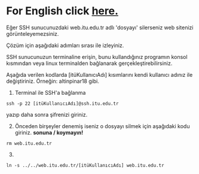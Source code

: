 # For English click [here.](README.en.md)

Eğer SSH sunucunuzdaki web.itu.edu.tr adlı 'dosyayı' silerseniz web sitenizi görünteleyemezsiniz.

Çözüm için aşağıdaki adımları sırası ile izleyiniz.

SSH sunucunuzun terminaline erişin, bunu kullandığınız programın konsol kısmından veya linux terminalden bağlanarak gerçekleştirebilirsiniz.

Aşağıda verilen kodlarda [itüKullanıcıAdı] kısımlarını kendi kullanıcı adınız ile değiştiriniz. Örneğin: altinpinar18 gibi.

1. Terminal ile SSH'a bağlanma
```shell
ssh -p 22 [itüKullanıcıAdı]@ssh.itu.edu.tr
```
yazıp daha sonra şifrenizi giriniz.


2. Önceden birşeyler denemiş iseniz o dosyayı silmek için aşağıdaki kodu giriniz. __sonuna / koymayın!__
```shell
rm web.itu.edu.tr
```

3. 
```shell
ln -s ../../web.itu.edu.tr/[itüKullanıcıAdı] web.itu.edu.tr
```
